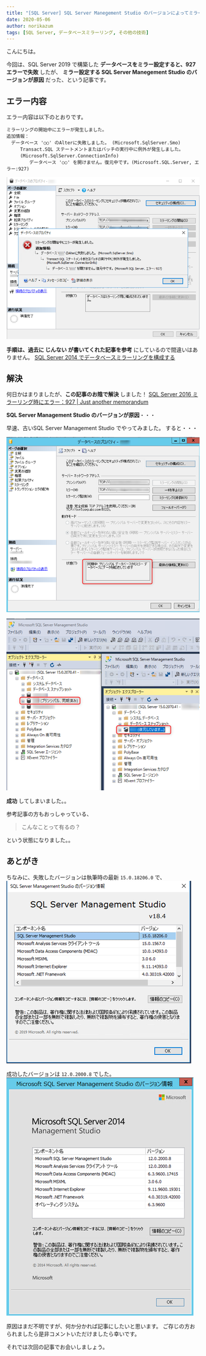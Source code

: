 ```yaml
---
title: "[SQL Server] SQL Server Manegement Studio のバージョンによってミラー設定がエラー 927で失敗する"
date: 2020-05-06
author: norikazum
tags: [SQL Server, データベースミラーリング, その他の技術]
---
```


こんにちは。

今回は、SQL Server 2019 で構築した **データベースをミラー設定すると、927 エラーで失敗** したが、 **ミラー設定する SQL Server Manegement Studio のバージョンが原因** だった、という記事です。

## エラー内容
エラー内容は以下のとおりです。

```
ミラーリングの開始中にエラーが発生しました。
追加情報：
　データベース '○○' のAlterに失敗しました。 (Microsoft.SqlServer.Smo)
　　　Transact.SQL ステートメントまたはバッチの実行中に例外が発生しました。
　　　(Microsoft.SqlServer.ConnectionInfo)
　　　　　データベース '○○' を開けません。復元中です。(Microsoft.SQL.Server, エラー:927)
```

![](images/sql-server-mirror-configuration-fails-with-error-927-depending-on-version-of-sql-server-management-studio-1.png)

**手順は、過去に じんない が書いてくれた記事を参考** にしているので間違いはありません。
[SQL Server 2014 でデータベースミラーリングを構成する](/sqlserver-database-mirroring/)

## 解決
何日かはまりましたが、**この記事のお陰で解決** しました！
[SQL Server 2016 ミラーリング時にエラー：927 | Just another memorandum](https://linkgear.jp/sql-server/20170712232849.html)

**SQL Server Management Studio のバージョンが原因**・・・

早速、古いSQL Server Management Studio でやってみました。
すると・・・

![](images/sql-server-mirror-configuration-fails-with-error-927-depending-on-version-of-sql-server-management-studio-2.png)

![](images/sql-server-mirror-configuration-fails-with-error-927-depending-on-version-of-sql-server-management-studio-3.png)

**成功** してしまいました。。

参考記事の方もおっしゃっている、
> こんなことって有るの？

という状態になりました。。

## あとがき
ちなみに、失敗したバージョンは執筆時の最新 `15.0.18206.0` で、
![](images/sql-server-mirror-configuration-fails-with-error-927-depending-on-version-of-sql-server-management-studio-4.png)

成功したバージョンは `12.0.2000.8` でした。
![](images/sql-server-mirror-configuration-fails-with-error-927-depending-on-version-of-sql-server-management-studio-5.png)

原因はまだ不明ですが、何か分かれば記事にしたいと思います。
ご存じの方おられましたら是非コメントいただけましたら幸いです。

それでは次回の記事でお会いしましょう。